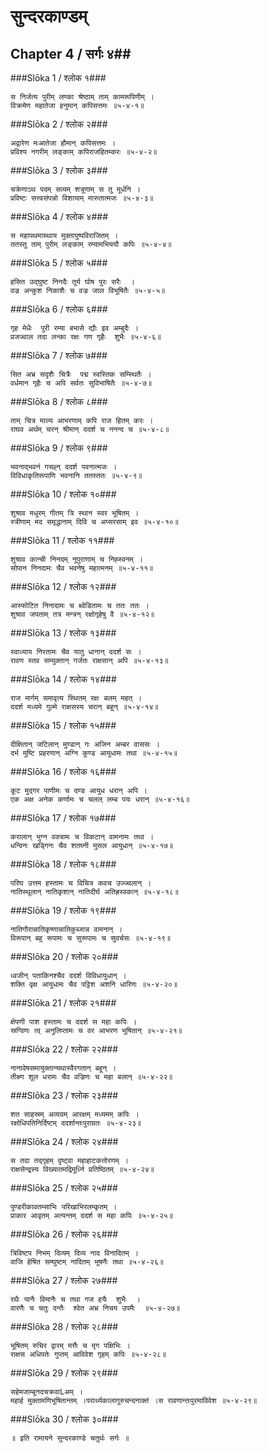 सुन्दरकाण्डम्
===============================


## Chapter 4  / सर्गः ४##


###Slōka 1 / श्लोक १###


    स निर्जत्य पुरीम् लण्का श्रेष्ठाम् ताम् कामरूपिणीम् ।
    विक्रमेण महातेजा हनुमान् कपिसत्तमः ॥५-४-१॥


###Slōka 2 / श्लोक २###


    अद्वारेण मःआतेजा हौमान् कपिसत्तमः ।
    प्रविश्य नगरीम् लङ्काम् कपिराजहितम्करः ॥५-४-२॥


###Slōka 3 / श्लोक ३###


    चक्रेणाऽथ पदम् सव्यम् शत्रूणाम् स तु मूर्धनि ।
    प्रविष्टः सत्त्वसंपन्नो विशायाम् मारुतात्मजः ॥५-४-३॥


###Slōka 4 / श्लोक ४###


    स महापथमास्थाय मुक्तापुष्पविराजितम् ।
    ततस्तु ताम् पुरीम् लङ्काम् रम्यामभिययौ कपिः ॥५-४-४॥


###Slōka 5 / श्लोक ५###


    हसित उद्घुष्ट निनदैः तूर्य घोष पुरः सरैः  ।
    वज्र अन्कुश निकाशैः च वज्र जाल विभूषितैः ॥५-४-५॥


###Slōka 6 / श्लोक ६###


    गृह मेधैः  पुरी रम्या बभासे द्यौः इव अम्बुदैः ।
    प्रजज्वाल तदा लन्का रक्षः गण गृहैः  शुभैः ॥५-४-६॥


###Slōka 7 / श्लोक ७###


    सित अभ्र सदृशैः चित्रैः  पद्म स्वस्तिक सम्स्थितैः ।
    वर्धमान गृहैः च अपि सर्वतः सुविभाषितैः ॥५-४-७॥


###Slōka 8 / श्लोक ८###


    ताम् चित्र माल्य आभरणाम् कपि राज हितम् करः ।
    राघव अर्थम् चरन् श्रीमान् ददर्श च ननन्द च ॥५-४-८॥


###Slōka 9 / श्लोक ९###


    भवनाद्भवनं गच्छ्न् ददर्श पवनात्मजः ।
    विविधाकृतिरूपाणि भवनानि ततस्ततः ॥५-४-९॥


###Slōka 10 / श्लोक १०###


    शुश्राव मधुरम् गीतम् त्रि स्थान स्वर भूषितम् ।
    स्त्रीणाम् मद समृद्धानाम् दिवि च अप्सरसाम् इव ॥५-४-१०॥


###Slōka 11 / श्लोक ११###


    शुश्राव कान्ची निनदम् नूपुराणाम् च निह्स्वनम् ।
    सोपान निनदामः चैव भवनेषु महात्मनम् ॥५-४-११॥


###Slōka 12 / श्लोक १२###


    आस्फोटित निनादामः च क्ष्वेडितामः च ततः ततः ।
    शुश्राव जपताम् तत्र मन्त्रन् रक्षोगृहेषु वै ॥५-४-१२॥


###Slōka 13 / श्लोक १३###


    स्वाध्याय निरतामः चैव यातु धानान् ददर्श सः ।
    रावण स्तव सम्युक्तान् गर्जतः राक्षसान् अपि ॥५-४-१३॥


###Slōka 14 / श्लोक १४###


    राज मार्गम् समावृत्य स्थितम् रक्षः बलम् महत् ।
    ददर्श मध्यमे गुल्मे राक्षसस्य चरान् बहून् ॥५-४-१४॥


###Slōka 15 / श्लोक १५###


    दीक्षितान् जटिलान् मुण्डान् गः अजिन अम्बर वाससः ।
    दर्भ मुष्टि प्रहरणान् अग्नि कुण्ड आयुधामः तथा ॥५-४-१५॥


###Slōka 16 / श्लोक १६###


    कूट मुद्गर पाणीमः च दण्ड आयुध धरान् अपि ।
    एक अक्ष अनेक कर्णामः च चलल् लम्ब पयः धरान् ॥५-४-१६॥


###Slōka 17 / श्लोक १७###


    करालान् भुग्न वक्त्रामः च विकटान् वामनामः तथा ।
    धन्विनः खड्गिनः चैव शतघ्नी मुसल आयुधान् ॥५-४-१७॥


###Slōka 18 / श्लोक १८###


    परिघ उत्तम हस्तामः च विचित्र कवच उज्ज्वलान् ।
    नातिस्थूलान् नातिकृशान् नातिदीर्घ अतिह्रस्वकान् ॥५-४-१८॥


###Slōka 19 / श्लोक १९###


    नातिगौरान्नातिकृष्णान्नातिकुब्जान्न वामनान् ।
    विरूपान् बहु रूपामः च सुरूपामः च सुवर्चसः ॥५-४-१९॥


###Slōka 20 / श्लोक २०###


    ध्वजीन् पताकिनश्चैव ददर्श विविधायुधान् ।
    शक्ति वृक्ष आयुधामः चैव पट्टिश अशनि धारिणः ॥५-४-२०॥


###Slōka 21 / श्लोक २१###


    क्षेपणी पाश हस्तामः च ददर्श स महा कपिः ।
    स्रग्विणः त्व् अनुलिप्तामः च वर आभरण भूषितान् ॥५-४-२१॥


###Slōka 22 / श्लोक २२###


    नानावेषसमायुक्तान्यथास्वैरगतान् बहून् ।
    तीक्ष्ण शूल धरामः चैव वज्रिणः च महा बलान् ॥५-४-२२॥


###Slōka 23 / श्लोक २३###


    शत साहस्रम् अव्यग्रम् आरक्षम् मध्यमम् कपिः ।
    रक्षोधिपतिनिर्दिष्टम् ददर्शान्तःपुराग्रतः ॥५-४-२३॥


###Slōka 24 / श्लोक २४###


    स तदा तद्गृहम् दृष्ट्वा महाहाटकतोरणम् ।
    राक्षसेन्द्रस्य विख्यातमद्रिमूर्ध्नि प्रतिष्ठितम् ॥५-४-२४॥


###Slōka 25 / श्लोक २५###


    पुण्डरीकावतम्साभिः परिखाभिरलम्कृतम् ।
    प्राकार आवृतम् अत्यन्तम् ददर्श स महा कपिः ॥५-४-२५॥


###Slōka 26 / श्लोक २६###


    त्रिविष्टप निभम् दिव्यम् दिव्य नाद विनादितम् ।
    वाजि हेषित सम्घुष्टम् नादितम् भूषणैः तथा ॥५-४-२६॥


###Slōka 27 / श्लोक २७###


    रथैः यानैः विमानैः च तथा गज हयैः  शुभैः  ।
    वारणैः च चतुः दन्तैः  श्वेत अभ्र निचय उपमैः  ॥५-४-२७॥


###Slōka 28 / श्लोक २८###


    भूषितम् रुचिर द्वारम् मत्तैः च मृग पक्षिभिः ।
    राक्षस अधिपतेः गुप्तम् आविवेश गृहम् कपिः ॥५-४-२८॥


###Slōka 29 / श्लोक २९###


    सहेमजाम्बूनदचक्रवाLअम् ।
    महार्ह मुक्तामणिभूषितान्तम् ।परार्थ्यकालागुरुचन्दनाक्तं ।स रावणान्तःपुरमाविवेश ॥५-४-२९॥


###Slōka 30 / श्लोक ३०###


    ॥ इति रामायने सुन्दरकाण्डे चतुर्थः सर्गः ॥


